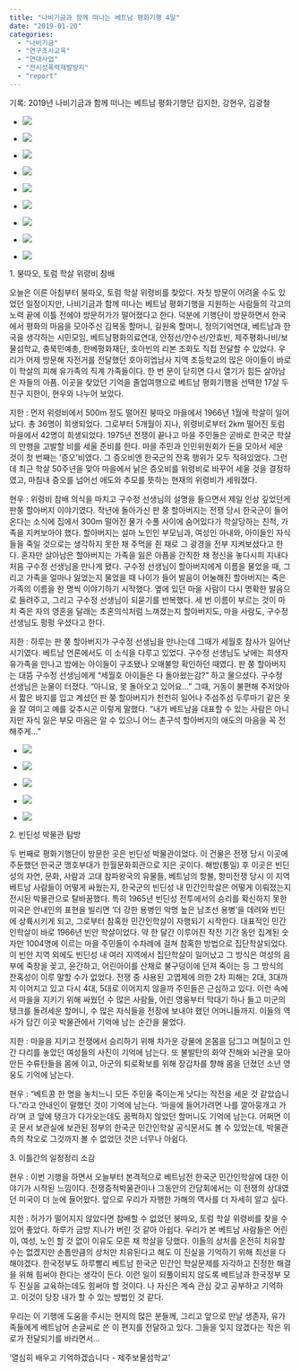 ```yaml
---
title: "나비기금과 함께 떠나는 베트남 평화기행 4일"
date: "2019-01-20"
categories: 
  - "나비기금"
  - "연구조사교육"
  - "연대사업"
  - "전시성폭력재발방지"
  - "report"
---
```


기록: 2019년 나비기금과 함께 떠나는 베트남 평화기행단 김지한, 강현우, 김광철

- ![](http://womenandwar.net/kr/wp-content/uploads/2019/01/20190120_084249-1024x768.jpg)
    
- ![](http://womenandwar.net/kr/wp-content/uploads/2019/01/DSC02743-1024x683.jpg)
    
- ![](http://womenandwar.net/kr/wp-content/uploads/2019/01/20190120_084325_HDR-1024x768.jpg)
    
- ![](http://womenandwar.net/kr/wp-content/uploads/2019/01/DSC02781-1024x683.jpg)
    
- ![](http://womenandwar.net/kr/wp-content/uploads/2019/01/DSC02774-1024x683.jpg)
    
- ![](http://womenandwar.net/kr/wp-content/uploads/2019/01/DSC02785-1024x683.jpg)
    
- ![](http://womenandwar.net/kr/wp-content/uploads/2019/01/DSC02797-1024x683.jpg)
    
- ![](http://womenandwar.net/kr/wp-content/uploads/2019/01/20190120_091908-1024x768.jpg)
    
- ![](http://womenandwar.net/kr/wp-content/uploads/2019/01/20190120_084711_HDR-1024x768.jpg)
    

1\. 붕따오, 토럼 학살 위령비 참배

오늘은 이른 아침부터 붕따오, 토럼 학살 위령비를 찾았다. 자칫 방문이 어려울 수도 있었던 일정이지만, 나비기금과 함께 떠나는 베트남 평화기행을 지원하는 사람들의 각고의 노력 끝에 이틀 전에야 방문허가가 떨어졌다고 한다. 덕분에 기행단이 방문하면서 한국에서 평화의 마음을 모아주신 김복동 할머니, 길원옥 할머니, 정의기억연대, 베트남과 한국을 생각하는 시민모임, 베트남평화의료연대, 안정선/안수선/안효빈, 제주평화나비/보물섬학교, 충북민예총, 한베평화재단, 호아빈의 리본 조화도 직접 전달할 수 있었다. 우리가 어제 방문해 자전거를 전달했던 호아히엡남사 지역 초등학교의 많은 아이들이 바로 이 학살의 피해 유가족의 직계 가족들이다. 한 번 문이 닫히면 다시 열기가 힘든 살아남은 자들의 아픔. 이곳을 찾았던 기억을 졸업여행으로 베트남 평화기행을 선택한 17살 두 친구 지한이, 현우와 나누어 보았다.

지한 : 먼저 위령비에서 500m 정도 떨어진 붕따오 마을에서 1966년 1월에 학살이 일어났다. 총 36명이 희생되었다. 그로부터 5개월이 지나, 위령비로부터 2km 떨어진 토럼 마을에서 42명이 희생되었다. 1975년 전쟁이 끝나고 마을 주민들은 곧바로 한국군 학살의 만행을 고발할 비를 세울 준비를 한다. 마을 주민과 인민위원회가 돈을 모아서 세운 것이 첫 번째는 ‘증오’비였다. 그 증오비엔 한국군의 잔혹 행위가 모두 적혀있었다. 그런데 최근 학살 50주년을 맞아 마을에서 낡은 증오비를 위령비로 바꾸어 세울 것을 결정하였고, 마침내 증오를 넘어선 애도와 추모를 뜻하는 현재의 위령비가 세워졌다.

현우 : 위령비 참배 의식을 마치고 구수정 선생님의 설명을 들으면서 제일 인상 깊었던게 판쭝 할아버지 이야기였다. 작년에 돌아가신 판 쭝 할아버지는 전쟁 당시 한국군이 들어온다는 소식에 집에서 300m 떨어진 물가 수풀 사이에 숨어있다가 학살당하는 친척, 가족을 지켜보아야 했다. 할아버지는 설마 노인인 부모님과, 여성인 아내와, 아이들인 자식들을 죽일 것으로는 생각하지 못한 채 주먹을 쥔 채로 그 광경을 전부 지켜보셨다고 한다. 혼자만 살아남은 할아버지는 가족을 잃은 아픔을 간직한 채 정신을 놓다시피 지내다 처음 구수정 선생님을 만나게 됐다. 구수정 선생님이 할아버지에게 이름을 물었을 때, 그리고 가족을 얼마나 잃었는지 물었을 때 나이가 들어 발음이 어눌해진 할아버지는 죽은 가족의 이름을 한 명씩 이야기하기 시작했다. 옆에 있던 마을 사람이 다시 명확한 발음으로 들려주고, 그리고 구수정 선생님이 되묻기를 반복했다. 세 번 이름이 부르는 것이 마치 죽은 자의 영혼을 달래는 초혼의식처럼 느껴졌는지 할아버지도, 마을 사람도, 구수정 선생님도 펑펑 우셨다고 한다.

지한 : 하루는 판 쭝 할아버지가 구수정 선생님을 만나는데 그때가 세월호 참사가 일어난 시기였다. 베트남 언론에서도 이 소식을 다루고 있었다. 구수정 선생님도 낮에는 희생자 유가족을 만나고 밤에는 아이들이 구조됐나 오매불망 확인하던 때였다. 판 쭝 할아버지는 대뜸 구수정 선생님에게 “세월호 아이들은 다 돌아왔는감?” 하고 물으셨다. 구수정 선생님은 눈물이 터졌다. “아니요, 못 돌아오고 있어요...” 그때, 거동이 불편해 주저앉아서 짧은 바지를 입고 계셨던 판 쭝 할아버지가 천천히 일어나 주섬주섬 두루마기 같은 옷을 잘 여미고 예를 갖추시곤 이렇게 말했다. “내가 베트남을 대표할 수 있는 사람은 아니지만 자식 잃은 부모 마음은 알 수 있으니 어느 촌구석 할아버지의 애도의 마음을 꼭 전해주게...”

- ![](http://womenandwar.net/kr/wp-content/uploads/2019/01/DSC02952-1024x683.jpg)
    
- ![](http://womenandwar.net/kr/wp-content/uploads/2019/01/DSC02938-1024x683.jpg)
    
- ![](http://womenandwar.net/kr/wp-content/uploads/2019/01/20190120_134759-1024x768.jpg)
    
- ![](http://womenandwar.net/kr/wp-content/uploads/2019/01/DSC02966-1024x683.jpg)
    
- ![](http://womenandwar.net/kr/wp-content/uploads/2019/01/DSC02943-1-1024x683.jpg)
    

2\. 빈딘성 박물관 탐방

두 번째로 평화기행단이 방문한 곳은 빈딘성 박물관이었다. 이 건물은 전쟁 당시 이곳에 주둔했던 한국군 맹호부대가 한월문화회관으로 지은 곳이다. 해방(통일) 후 이곳은 빈딘성의 자연, 문화, 사람과 고대 참파왕국의 유물들, 베트남의 항불, 항미전쟁 당시 이 지역 베트남 사람들이 어떻게 싸웠는지, 한국군의 빈딘성 내 민간인학살은 어떻게 이뤄졌는지 전시된 박물관으로 탈바꿈했다. 특히 1965년 빈딘성 전투에서의 승리를 확신하지 못한 미국은 안내인의 표현을 빌리면 ‘더 강한 용병인 악명 높은 남조선 용병’을 데려와 빈딘에 상륙시키게 되고, 그로부터 참혹한 민간인학살이 자행되기 시작한다. 대표적인 민간인학살이 바로 1966년 빈안 학살이었다. 약 한 달간 이루어진 작전 기간 동안 집계된 숫자만 1004명에 이르는 마을 주민들이 수차례에 걸쳐 참혹한 방법으로 집단학살되었다. 이 빈안 지역 외에도 빈딘성 내 여러 지역에서 집단학살이 일어났고 그 방식은 여성의 음부에 죽창을 꽂고, 윤간하고, 어린아이를 산채로 불구덩이에 던져 죽이는 등 그 방식의 잔혹성이 이루 말할 수가 없었다. 전쟁 중 사용된 고엽제에 의한 2차 피해는 2대, 3대까지 이어지고 있고 다시 4대, 5대로 이어지지 않을까 주민들은 근심하고 있다. 이런 속에서 마을을 지키기 위해 싸웠던 수 많은 사람들, 어린 영웅부터 막대기 하나 들고 미군의 탱크를 돌려세운 할머니, 수 많은 자식들을 전장에 보내야 했던 어머니들까지. 이들의 역사가 담긴 이곳 박물관에서 기억에 남는 순간을 물었다.

지한 : 마을을 지키고 전쟁에서 승리하기 위해 차가운 강물에 온몸을 담그고 며칠이고 인간 다리를 놓았던 여성들의 사진이 기억에 남는다. 또 불발탄의 화약 잔해와 뇌관을 모아 만든 수류탄들을 몸에 이고, 아군의 퇴로확보를 위해 장갑차를 향해 몸을 던졌던 소년 영웅도 기억에 남는다.

현우 : “베트콩 한 명을 놓치느니 모든 주민을 죽이는게 낫다는 작전을 세운 것 같았습니다.”라고 안내인이 말했던 것이 기억에 남는다. ‘마을에 들어가려면 나를 깔아뭉개고 가라’며 코 앞에 탱크가 다가오는데도 꿈쩍하지 않았던 할머니도 기억에 남는다. 어쩌면 이곳 문서 보관실에 보관된 정부의 한국군 민간인학살 공식문서도 볼 수 있었는데, 박물관 측의 착오로 그것까지 볼 수 없었던 것은 너무나 아쉽다.

3\. 이틀간의 일정정리 소감

현우 : 이번 기행을 하면서 오늘부터 본격적으로 베트남전 한국군 민간인학살에 대한 이야기가 시작된 느낌이다. 전쟁증적박물관이나 그동안의 간담회에서는 이 전쟁의 상대였던 미국이 더 눈에 들어왔다. 앞으로 우리가 자행한 가해의 역사를 더 자세히 알고 싶다.

지한 : 허가가 떨어지지 않았다면 참배할 수 없었던 붕따오, 토럼 학살 위령비를 찾을 수 있어 좋았다. 하루가 금방 지나가 버린 것 같아 아쉽다. 우리가 본 베트남 사람들은 어린이, 여성, 노인 할 것 없이 이유도 모른 채 학살을 당했다. 이들의 상처를 온전히 치유할 수는 없겠지만 손톱만큼의 상처만 치유된다고 해도 이 진실을 기억하기 위해 최선을 다해야겠다. 한국정부도 하루빨리 베트남 한국군 민간인 학살문제를 자각하고 진정한 해결을 위해 힘써야 한다는 생각이 든다. 이런 일이 되풀이되지 않도록 베트남과 한국정부 모두 진실을 교육하는데도 힘써야 할 것이다. 나 자신은 계속 관심 갖고 공부하고 기억하고. 이것이 당장 내가 할 수 있는 방법인 것 같다.

우리는 이 기행에 도움을 주시는 현지의 많은 분들께, 그리고 앞으로 만날 생존자, 유가족들에게 베트남어 손글씨로 쓴 이 편지를 전달하고 있다. 그들을 잊지 않겠다는 작은 위로가 전달되기를 바라면서...

‘열심히 배우고 기억하겠습니다 - 제주보물섬학교’
